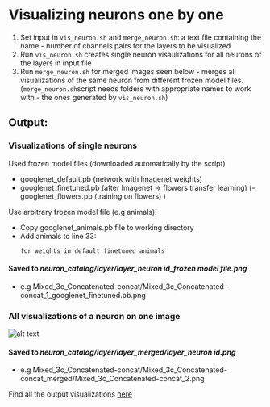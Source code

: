 # Visualizing neurons one by one

1. Set input in `vis_neuron.sh` and `merge_neuron.sh`: a text file containing the name - number of channels pairs for the layers to be visualized
2. Run `vis_neuron.sh` creates single neuron visaulizations for all neurons of the layers in input file
3. Run `merge_neuron.sh` for merged images seen below - merges all visualizations of the same neuron from different frozen model files. 
(`merge_neuron.sh`script needs folders with appropriate names to work with - the ones generated by `vis_neuron.sh`)

## Output: 
### Visualizations of single neurons 
Used frozen model files (downloaded automatically by the script)
  - googlenet_default.pb (network with Imagenet weights)
  - googlenet_finetuned.pb (after Imagenet -> flowers transfer learning)
  (- googlenet_flowers.pb (training on flowers) )
  
  Use arbitrary frozen model file (e.g animals):
  - Copy googlenet_animals.pb file to working directory
  - Add animals to line 33: 
    ```
    for weights in default finetuned animals
    ```
  
#### Saved to *neuron_catalog/layer/layer\_neuron id\_frozen model file.png*
  - e.g Mixed_3c_Concatenated-concat/Mixed_3c_Concatenated-concat_1_googlenet_finetuned.pb.png
  
### All visualizations of a neuron on one image
![alt text](https://github.com/robisz1911/LUCID_RESULTS/blob/master/neuron_catalog/Mixed4d_concat/Mixed4d_concat_merged/Mixed_4d_Concatenated-concat_179.png)

#### Saved to *neuron_catalog/layer/layer_merged/layer\_neuron id.png*
  - e.g Mixed_3c_Concatenated-concat/Mixed_3c_Concatenated-concat_merged/Mixed_3c_Concatenated-concat_2.png


Find all the output visualizations [here](https://github.com/robisz1911/LUCID_RESULTS/tree/master/neuron_catalog)


  
  
